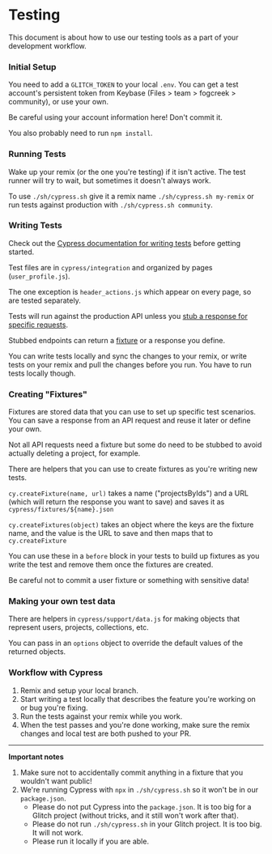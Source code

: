 # Testing

This document is about how to use our testing tools as a part of your development workflow.

### Initial Setup

You need to add a `GLITCH_TOKEN` to your local `.env`. You can get a test account's persistent token from Keybase (Files > team > fogcreek > community), or use your own.

Be careful using your account information here! Don't commit it.

You also probably need to run `npm install`.

### Running Tests

Wake up your remix (or the one you're testing) if it isn't active. The test runner will try to wait, but sometimes it doesn't always work.

To use `./sh/cypress.sh` give it a remix name `./sh/cypress.sh my-remix` or run tests against production with `./sh/cypress.sh community`.

### Writing Tests

Check out the [Cypress documentation for writing tests](https://docs.cypress.io/guides/core-concepts/writing-and-organizing-tests.html#Writing-tests) before getting started.

Test files are in `cypress/integration` and organized by pages (`user_profile.js`). 

The one exception is `header_actions.js` which appear on every page, so are tested separately.

Tests will run against the production API unless you [stub a response for specific requests](https://docs.cypress.io/guides/guides/network-requests.html#Testing-Strategies).

Stubbed endpoints can return a [fixture](https://docs.cypress.io/guides/guides/network-requests.html#Fixtures) or a response you define.

You can write tests locally and sync the changes to your remix, or write tests on your remix and pull the changes before you run. You have to run tests locally though.


### Creating "Fixtures"

Fixtures are stored data that you can use to set up specific test scenarios. You can save a response from an API request and reuse it later or define your own.

Not all API requests need a fixture but some do need to be stubbed to avoid actually deleting a project, for example.

There are helpers that you can use to create fixtures as you're writing new tests. 

`cy.createFixture(name, url)` takes a name ("projectsByIds") and a URL (which will return the response you want to save) and saves it as `cypress/fixtures/${name}.json`

`cy.createFixtures(object)` takes an object where the keys are the fixture name, and the value is the URL to save and then maps that to `cy.createFixture`

You can use these in a `before` block in your tests to build up fixtures as you write the test and remove them once the fixtures are created.

Be careful not to commit a user fixture or something with sensitive data!

### Making your own test data

There are helpers in `cypress/support/data.js` for making objects that represent users, projects, collections, etc.

You can pass in an `options` object to override the default values of the returned objects.

### Workflow with Cypress

1. Remix and setup your local branch.
1. Start writing a test locally that describes the feature you're working on or bug you're fixing.
1. Run the tests against your remix while you work.
1. When the test passes and you're done working, make sure the remix changes and local test are both pushed to your PR.

--------------------

**Important notes**

1. Make sure not to accidentally commit anything in a fixture that you wouldn't want public!
1. We're running Cypress with `npx` in `./sh/cypress.sh` so it won't be in our `package.json`. 
    - Please do not put Cypress into the `package.json`. It is too big for a Glitch project (without tricks, and it still won't work after that).
    - Please do not run `./sh/cypress.sh` in your Glitch project. It is too big. It will not work.
    - Please run it locally if you are able.